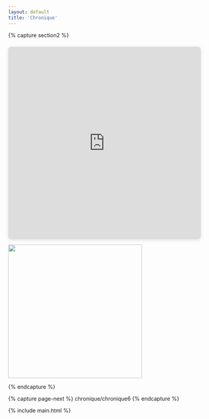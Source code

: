 ```yaml
---
layout: default
title: 'Chronique'
---
```



{% capture section2 %}
<div style="position: relative; width: 100%; height: 0; padding-top: 100.0000%;
 padding-bottom: 0; box-shadow: 0 2px 8px 0 rgba(63,69,81,0.16); margin-top: 1.6em; margin-bottom: 0.9em; overflow: hidden;
 border-radius: 8px; will-change: transform;">
  <iframe loading="lazy" style="position: absolute; width: 100%; height: 100%; top: 0; left: 0; border: none; padding: 0;margin: 0;"
    src="https:&#x2F;&#x2F;www.canva.com&#x2F;design&#x2F;DAFzDqZj70A&#x2F;uL4MbCwiQqi51i2GjOdmEw&#x2F;view?embed" allowfullscreen="allowfullscreen" allow="fullscreen">
  </iframe>
</div>

<img src="{{ site.github.url }}/assets/img/projects/chronique/20220611134308_IMG_6598-01-_v1.jpg"
    width="350" alt=""/>


{% endcapture %}

{% capture page-next %}
chronique/chronique6
{% endcapture %}



{% include main.html %}